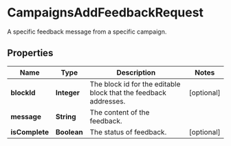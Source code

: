

# CampaignsAddFeedbackRequest

A specific feedback message from a specific campaign.

## Properties

| Name | Type | Description | Notes |
|------------ | ------------- | ------------- | -------------|
|**blockId** | **Integer** | The block id for the editable block that the feedback addresses. |  [optional] |
|**message** | **String** | The content of the feedback. |  |
|**isComplete** | **Boolean** | The status of feedback. |  [optional] |



